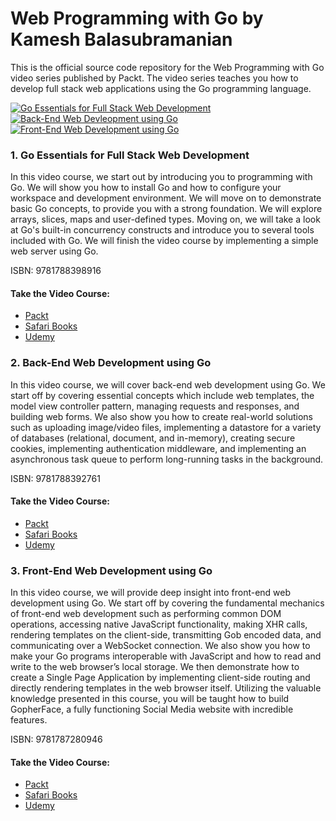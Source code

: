 # Web Programming with Go by Kamesh Balasubramanian

This is the official source code repository for the Web Programming with Go video series published by Packt. The video series teaches you how to develop full stack web applications using the Go programming language.

[![Go Essentials for Full Stack Web Development](https://raw.githubusercontent.com/EngineerKamesh/gofullstack/master/assets/V1goessentials_thumb.png)](https://www.packtpub.com/web-development/go-essentials-full-stack-web-development-video)   [![Back-End Web Devleopment using Go](https://raw.githubusercontent.com/EngineerKamesh/gofullstack/master/assets/V2backendgo_thumb.png)](https://www.packtpub.com/web-development/back-end-web-development-using-go-video)  [![Front-End Web Development using Go](https://raw.githubusercontent.com/EngineerKamesh/gofullstack/master/assets/V3frontendgo_thumb.png)](https://www.packtpub.com/web-development/front-end-web-development-using-go-video) 

### 1. Go Essentials for Full Stack Web Development

In this video course, we start out by introducing you to programming with Go. We will show you how to install Go and how to configure your workspace and development environment. We will move on to demonstrate basic Go concepts, to provide you with a strong foundation. We will explore arrays, slices, maps and user-defined types. Moving on, we will take a look at Go's built-in concurrency constructs and introduce you to several tools included with Go. We will finish the video course by implementing a simple web server using Go.

ISBN: 9781788398916

#### Take the Video Course:
* [Packt](https://www.packtpub.com/web-development/go-essentials-full-stack-web-development-video)
* [Safari Books](https://www.safaribooksonline.com/library/view/go-essentials-for/9781787280946/)
* [Udemy](https://www.udemy.com/go-essentials-for-full-stack-web-development/)

### 2. Back-End Web Development using Go

In this video course, we will cover back-end web development using Go. We start off by covering essential concepts which include web templates, the model view controller pattern, managing requests and responses, and building web forms. We also show you how to create real-world solutions such as uploading image/video files, implementing a datastore for a variety of databases (relational, document, and in-memory), creating secure cookies, implementing authentication middleware, and implementing an asynchronous task queue to perform long-running tasks in the background.

ISBN: 9781788392761

#### Take the Video Course:
* [Packt](https://www.packtpub.com/web-development/back-end-web-development-using-go-video)
* [Safari Books](https://www.safaribooksonline.com/library/view/back-end-web-development/9781788392761/)
* [Udemy](https://www.udemy.com/back-end-web-development-using-go/)

### 3. Front-End Web Development using Go

In this video course, we will provide deep insight into front-end web development using Go. We start off by covering the fundamental mechanics of front-end web development such as performing common DOM operations, accessing native JavaScript functionality, making XHR calls, rendering templates on the client-side, transmitting Gob encoded data, and communicating over a WebSocket connection. We also show you how to make your Go programs interoperable with JavaScript and how to read and write to the web browser’s local storage. We then demonstrate how to create a Single Page Application by implementing client-side routing and directly rendering templates in the web browser itself. Utilizing the valuable knowledge presented in this course, you will be taught how to build GopherFace, a fully functioning Social Media website with incredible features.

ISBN: 9781787280946

#### Take the Video Course:
* [Packt](https://www.packtpub.com/web-development/front-end-web-development-using-go-video)
* [Safari Books](https://www.safaribooksonline.com/library/view/front-end-web-development/9781788398916/)
* [Udemy](https://www.udemy.com/front-end-web-development-using-go/)